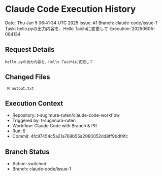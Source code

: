 # Claude Code Execution History

Date: Thu Jun  5 06:41:34 UTC 2025
Issue: #1
Branch: claude-code/issue-1
Task: hello.pyの出力内容を、Hello Taichiに変更して
Execution: 20250605-064134

## Request Details
```
hello.pyの出力内容を、Hello Taichiに変更して
```

## Changed Files
```
 M output.txt
```

## Execution Context
- Repository: t-sugimura-ruten/claude-code-workflow
- Triggered by: t-sugimura-ruten
- Workflow: Claude Code with Branch & PR
- Run: 9
- Commit: 4fc97454c5a21a769b55a2080052dd8ff9bdf4fc

## Branch Status
- Action: switched
- Branch: claude-code/issue-1
